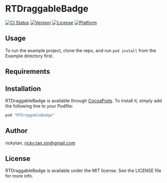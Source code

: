 # RTDraggableBadge

[![CI Status](http://img.shields.io/travis/rickytan/RTDraggableBadge.svg?style=flat)](https://travis-ci.org/rickytan/RTDraggableBadge)
[![Version](https://img.shields.io/cocoapods/v/RTDraggableBadge.svg?style=flat)](http://cocoapods.org/pods/RTDraggableBadge)
[![License](https://img.shields.io/cocoapods/l/RTDraggableBadge.svg?style=flat)](http://cocoapods.org/pods/RTDraggableBadge)
[![Platform](https://img.shields.io/cocoapods/p/RTDraggableBadge.svg?style=flat)](http://cocoapods.org/pods/RTDraggableBadge)

## Usage

To run the example project, clone the repo, and run `pod install` from the Example directory first.

## Requirements

## Installation

RTDraggableBadge is available through [CocoaPods](http://cocoapods.org). To install
it, simply add the following line to your Podfile:

```ruby
pod "RTDraggableBadge"
```

## Author

rickytan, ricky.tan.xin@gmail.com

## License

RTDraggableBadge is available under the MIT license. See the LICENSE file for more info.
